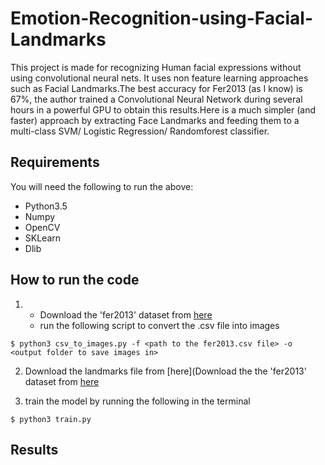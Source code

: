 # Emotion-Recognition-using-Facial-Landmarks
This project is made for recognizing Human facial expressions without using convolutional neural nets. It uses non feature learning approaches such as Facial Landmarks.The best accuracy for Fer2013 (as I know) is 67%, the author trained a Convolutional Neural Network during several hours in a powerful GPU to obtain this results.Here is a much simpler (and faster) approach by extracting Face Landmarks and feeding them to a multi-class SVM/ Logistic Regression/ Randomforest  classifier.

## Requirements
You will need the following to run the above:
 * Python3.5
 * Numpy
 * OpenCV
 * SKLearn
 * Dlib
 
## How to run the code
1. *  Download the 'fer2013' dataset from [here](https://www.kaggle.com/c/challenges-in-representation-learning-facial-expression-recognition-challenge/data)
   * run the following script to convert the .csv file into images
```
$ python3 csv_to_images.py -f <path to the fer2013.csv file> -o <output folder to save images in>
```
2. Download the landmarks file from [here](Download the the 'fer2013' dataset from [here](https://www.kaggle.com/c/challenges-in-representation-learning-facial-expression-recognition-challenge/data)

3. train the model by running the following in the terminal
```
$ python3 train.py
```

## Results






